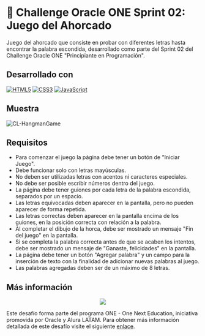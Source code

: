 # 📕 Challenge Oracle ONE Sprint 02: Juego del Ahorcado

Juego del ahorcado que consiste en probar con diferentes letras hasta encontrar la palabra escondida, desarrollado como parte del Sprint 02 del Challenge Oracle ONE "Principiante en Programación".

## Desarrollado con

[![HTML5](https://img.shields.io/badge/html5-%23E34F26.svg?style=for-the-badge&logo=html5&logoColor=white)](https://developer.mozilla.org/es/docs/Web/HTML)
[![CSS3](https://img.shields.io/badge/css3-%231572B6.svg?style=for-the-badge&logo=css3&logoColor=white)](https://developer.mozilla.org/es/docs/Web/CSS)
[![JavaScript](https://img.shields.io/badge/JavaScript-F7DF1E?style=for-the-badge&logo=javascript&logoColor=black)](https://developer.mozilla.org/es/docs/Web/JavaScript)

## Muestra

![CL-HangmanGame](https://user-images.githubusercontent.com/88341114/174822779-3359a603-20d0-42fa-977c-8f75091028a8.gif)

## Requisitos
- Para comenzar el juego la página debe tener un botón de "Iniciar Juego".
- Debe funcionar solo con letras mayúsculas.
- No deben ser utilizadas letras con acentos ni caracteres especiales.
- No debe ser posible escribir números dentro del juego.
- La página debe tener guiones por cada letra de la palabra escondida, separados por un espacio.
- Las letras equivocadas deben aparecer en la pantalla, pero no pueden aparecer de forma repetida.
- Las letras correctas deben aparecer en la pantalla encima de los guiones, en la posición correcta con relación a la palabra.
- Al completar el dibujo de la horca, debe ser mostrado un mensaje "Fin del juego" en la pantalla.
- Si se completa la palabra correcta antes de que se acaben los intentos, debe ser mostrado un mensaje de "Ganaste, felicidades" en la pantalla.
- La página debe tener un botón "Agregar palabra" y un campo para la inserción de texto con la finalidad de adicionar nuevas palabras al juego.
- Las palabras agregadas deben ser de un máximo de 8 letras.

## Más información

<p align="center">
  <a href="https://www.oracle.com/ar/education/oracle-next-education/">
    <img src="https://user-images.githubusercontent.com/88341114/168439718-620edc7e-a179-4b92-871b-7fd260536f74.svg" />
  </a>
</p>

Este desafío forma parte del programa ONE - One Next Education, iniciativa promovida por Oracle y Alura LATAM. Para obtener más información detallada de este desafío visite el siguiente [enlace](https://github.com/alura-challenges/challenge-one-juego-ahorcado).
